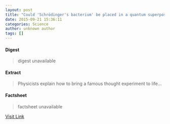 ```yaml
---
layout: post
title: "Could 'Schrödinger's bacterium' be placed in a quantum superposition?"
date: 2015-09-21 15:36:11
categories: Science
author: unknown author
tags: []
---
```



#### Digest
>digest unavailable

#### Extract
>Physicists explain how to bring a famous thought experiment to life...

#### Factsheet
>factsheet unavailable

[Visit Link](http://physicsworld.com/cws/article/news/2015/sep/21/could-schrodingers-bacterium-be-placed-in-a-quantum-superposition)


